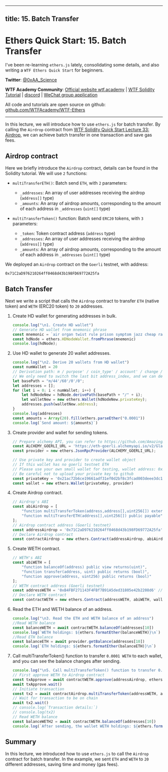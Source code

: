 
---
title: 15. Batch Transfer
---

# Ethers Quick Start: 15. Batch Transfer

I've been re-learning `ethers.js` lately, consolidating some details, and also writing a `WTF Ethers Quick Start` for beginners.

**Twitter**: [@0xAA_Science](https://twitter.com/0xAA_Science)

**WTF Academy Community**: [Official website wtf.academy](https://wtf.academy) | [WTF Solidity Tutorial](https://github.com/AmazingAng/WTF-Solidity) | [discord](https://discord.gg/5akcruXrsk) | [WeChat group application](https://docs.google.com/forms/d/e/1FAIpQLSe4KGT8Sh6sJ7hedQRuIYirOoZK_85miz3dw7vA1-YjodgJ-A/viewform?usp=sf_link)

All code and tutorials are open source on github: [github.com/WTFAcademy/WTF-Ethers](https://github.com/WTFAcademy/WTF-Ethers)

-----

In this lecture, we will introduce how to use `ethers.js` for batch transfer. By calling the `Airdrop` contract from [WTF Solidity Quick Start Lecture 33: Airdrop](https://github.com/AmazingAng/WTF-Solidity/blob/main/33_Airdrop/readme.md), we can achieve batch transfer in one transaction and save gas fees.

## Airdrop contract

Here we briefly introduce the `Airdrop` contract, details can be found in the Solidity tutorial. We will use `2` functions:

- `multiTransferETH()`: Batch send `ETH`, with `2` parameters:
    - `_addresses`: An array of user addresses receiving the airdrop (`address[]` type)
    - `_amounts`: An array of airdrop amounts, corresponding to the amount of each address in `_addresses` (`uint[]` type)


- `multiTransferToken()` function: Batch send `ERC20` tokens, with `3` parameters:
    - `_token`: Token contract address (`address` type)
    - `_addresses`: An array of user addresses receiving the airdrop (`address[]` type)
    - `_amounts`: An array of airdrop amounts, corresponding to the amount of each address in `_addresses` (`uint[]` type)

We deployed an `Airdrop` contract on the `Goerli` testnet, with address:
```
0x71C2aD976210264ff0468d43b198FD69772A25fa
```

## Batch Transfer

Next we write a script that calls the `Airdrop` contract to transfer `ETH` (native token) and `WETH` (ERC20 token) to `20` addresses.

1. Create HD wallet for generating addresses in bulk.
    ```js
    console.log("\n1. Create HD wallet")
    // Generate HD wallet from mnemonic phrase
    const mnemonic = `air organ twist rule prison symptom jazz cheap rather dizzy verb glare jeans orbit weapon universe require tired sing casino business anxiety seminar hunt`
    const hdNode = ethers.HDNodeWallet.fromPhrase(mnemonic)
    console.log(hdNode);
    ```

2. Use HD wallet to generate 20 wallet addresses.
    ```js
    console.log("\n2. Derive 20 wallets from HD wallet")
    const numWallet = 20
    // Derivation path: m / purpose' / coin_type' / account' / change / address_index
    // We only need to switch the last bit address_index, and we can derive new wallets from hdNode
    let basePath = "m/44'/60'/0'/0";
    let addresses = [];
    for (let i = 0; i < numWallet; i++) {
        let hdNodeNew = hdNode.derivePath(basePath + "/" + i);
        let walletNew = new ethers.Wallet(hdNodeNew.privateKey);
        addresses.push(walletNew.address);
    }
    console.log(addresses)
    const amounts = Array(20).fill(ethers.parseEther("0.0001"))
    console.log(`Send amount: ${amounts}`)
    ```
3. Create provider and wallet for sending tokens.

    ```js
    // Prepare alchemy API, you can refer to https://github.com/AmazingAng/WTF-Solidity/blob/main/Topics/Tools/TOOL04_Alchemy/readme.md 
    const ALCHEMY_GOERLI_URL = 'https://eth-goerli.alchemyapi.io/v2/GlaeWuylnNM3uuOo-SAwJxuwTdqHaY5l';
    const provider = new ethers.JsonRpcProvider(ALCHEMY_GOERLI_URL);

    // Use private key and provider to create wallet object
    // If this wallet has no goerli testnet ETH
    // Please use your own small wallet for testing, wallet address: 0x338f8891D6BdC58eEB4754352459cC461EfD2a5E , please do not send any ETH to this address
    // Be careful not to upload your private key to github
    const privateKey = '0x21ac72b6ce19661adf31ef0d2bf8c3fcad003deee3dc1a1a64f5fa3d6b049c06'
    const wallet = new ethers.Wallet(privateKey, provider)
    ```

4. Create Airdrop contract.
    ```js
    // Airdrop's ABI
    const abiAirdrop = [
        "function multiTransferToken(address,address[],uint256[]) external",
        "function multiTransferETH(address[],uint256[]) public payable",
    ];
    // Airdrop contract address (Goerli testnet)
    const addressAirdrop = '0x71C2aD976210264ff0468d43b198FD69772A25fa' // Airdrop Contract
    // Declare Airdrop contract
    const contractAirdrop = new ethers.Contract(addressAirdrop, abiAirdrop, wallet)
    ```
5. Create WETH contract.
    ```js
    // WETH's ABI
    const abiWETH = [
        "function balanceOf(address) public view returns(uint)",
        "function transfer(address, uint) public returns (bool)",
        "function approve(address, uint256) public returns (bool)"
    ];
    // WETH contract address (Goerli testnet)
    const addressWETH = '0xB4FBF271143F4FBf7B91A5ded31805e42b2208d6' // WETH Contract
    // Declare WETH contract
    const contractWETH = new ethers.Contract(addressWETH, abiWETH, wallet)
    ```

6. Read the ETH and WETH balance of an address.
    ```js
    console.log("\n3. Read the ETH and WETH balance of an address")
    //Read WETH balance
    const balanceWETH = await contractWETH.balanceOf(addresses[10])
    console.log(`WETH holdings: ${ethers.formatEther(balanceWETH)}\n`)
    //Read ETH balance
    const balanceETH = await provider.getBalance(addresses[10])
    console.log(`ETH holdings: ${ethers.formatEther(balanceETH)}\n`)
    ```

8. Call multiTransferToken() function to transfer `0.0001 WETH` to each wallet, and you can see the balance changes after sending.

    ```js
    console.log("\n5. Call multiTransferToken() function to transfer 0.001 WETH to each wallet")
    // First approve WETH to Airdrop contract
    const txApprove = await contractWETH.approve(addressAirdrop, ethers.parseEther("1"))
    await txApprove.wait()
    // Initiate transaction
    const tx2 = await contractAirdrop.multiTransferToken(addressWETH, addresses, amounts)
    // Wait for transaction to be on chain
    await tx2.wait()
    // console.log(`Transaction details:`)
    // console.log(tx2)
    // Read WETH balance
    const balanceWETH2 = await contractWETH.balanceOf(addresses[10])
    console.log(`After sending, the wallet WETH holdings: ${ethers.formatEther(balanceWETH2)}\n`)
    ```
## Summary

In this lecture, we introduced how to use `ethers.js` to call the `Airdrop` contract for batch transfer. In the example, we sent `ETH` and `WETH` to `20` different addresses, saving time and money (gas fees).


